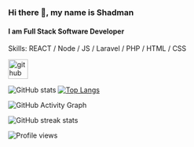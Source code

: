 ### Hi there 👋, my name is Shadman
#### I am Full Stack Software Developer

Skills: REACT / Node / JS / Laravel / PHP / HTML / CSS



[<img src='https://cdn.jsdelivr.net/npm/simple-icons@3.0.1/icons/github.svg' alt='github' height='40'>](https://github.com/shadmanhere)  

![GitHub stats](https://github-readme-stats.vercel.app/api?username=shadmanhere&show_icons=true&count_private=true) [![Top Langs](https://github-readme-stats.vercel.app/api/top-langs/?username=shadmanhere&layout=compact)](https://github.com/anuraghazra/github-readme-stats) 

![GitHub Activity Graph](https://activity-graph.herokuapp.com/graph?username=shadmanhere)  

![GitHub streak stats](https://github-readme-streak-stats.herokuapp.com/?user=shadmanhere)  

![Profile views](https://gpvc.arturio.dev/shadmanhere)  
